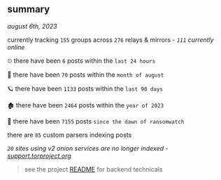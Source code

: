 
## summary
_august 6th, 2023_

currently tracking `155` groups across `276` relays & mirrors - _`111` currently online_

⏲ there have been `6` posts within the `last 24 hours`

🦈 there have been `70` posts within the `month of august`

🪐 there have been `1133` posts within the `last 90 days`

🏚 there have been `2464` posts within the `year of 2023`

🦕 there have been `7155` posts `since the dawn of ransomwatch`

there are `85` custom parsers indexing posts

_`20` sites using v2 onion services are no longer indexed - [support.torproject.org](https://support.torproject.org/onionservices/v2-deprecation/)_

> see the project [README](https://github.com/joshhighet/ransomwatch#ransomwatch--) for backend technicals
